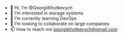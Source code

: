 - 👋 Hi, I’m @GeorgiiKhotkevych
- 👀 I’m interested in storage systems
- 🌱 I’m currently learning DevOps
- 💞️ I’m looking to collaborate on large companies
- 📫 How to reach me georgiikhotkevych@gmail.com

<!---
GeorgiiKhotkevych/GeorgiiKhotkevych is a ✨ special ✨ repository because its `README.md` (this file) appears on your GitHub profile.
You can click the Preview link to take a look at your changes.
--->
